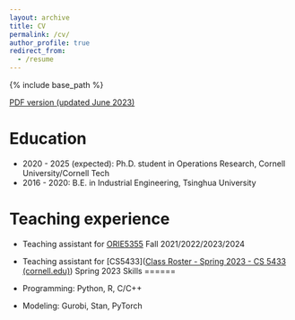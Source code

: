```yaml
---
layout: archive
title: CV
permalink: /cv/
author_profile: true
redirect_from:
  - /resume
---
```


{% include base_path %}

[PDF version (updated June 2023)](../files/cv.pdf)

Education
======
* 2020 - 2025 (expected): Ph.D. student in Operations Research, Cornell University/Cornell Tech
* 2016 - 2020: B.E. in Industrial Engineering, Tsinghua University

Teaching experience
======
* Teaching assistant for [ORIE5355](https://orie5355.github.io/Fall_2021/) Fall 2021/2022/2023/2024
* Teaching assistant for [CS5433]([Class Roster - Spring 2023 - CS 5433 (cornell.edu)](https://classes.cornell.edu/browse/roster/SP23/class/CS/5433)) Spring 2023
Skills
======

* Programming: Python, R, C/C++
* Modeling: Gurobi, Stan, PyTorch
